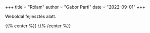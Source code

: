 +++
title = "Rólam"
author = "Gabor Parti"
date = "2022-09-01"
+++

Weboldal fejlesztés alatt.

{{% center %}}
<i class="fa fa-cog fa-spin fa-2x fa-fw"></i>
{{% /center %}}

<!-- testing -->